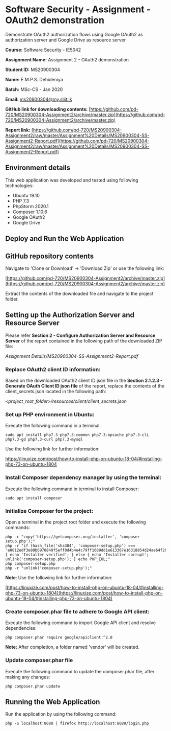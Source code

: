 # Software Security - Assignment - OAuth2 demonstration

Demonstrate OAuth2 authorization flows using Google OAuth2 as authorization server and Google Drive as resource server 

**Course:** Software Security - IE5042

**Assignment Name:** Assignment 2 - OAuth2 demonstration

**Student ID:** MS20900304

**Name:** E.M.P.S. Dehideniya

**Batch:** MSc-CS - Jan 2020

**Email:** [ms20900304@my.sliit.lk](ms20900304@my.sliit.lk) 

**GitHub link for downloading contents:** [https://github.com/pd-720/MS20900304-Assignment2/archive/master.zip](https://github.com/pd-720/MS20900304-Assignment2/archive/master.zip)

**Report link:** [https://github.com/pd-720/MS20900304-Assignment2/raw/master/Assignment%20Details/MS20900304-SS-Assignment2-Report.pdf](https://github.com/pd-720/MS20900304-Assignment2/raw/master/Assignment%20Details/MS20900304-SS-Assignment2-Report.pdf)


##  Environment details

This web application was developed and tested using following technologies:

- Ubuntu 19.10 
- PHP 7.3
- PhpStorm 2020.1
- Composer 1.10.6
- Google OAuth2
- Google Drive 


## Deploy and Run the Web Application 

## GitHub repository contents
 
Navigate to 'Clone or Download' -> 'Download Zip' or use the following link:

[https://github.com/pd-720/MS20900304-Assignment2/archive/master.zip](https://github.com/pd-720/MS20900304-Assignment2/archive/master.zip)

Extract the contents of the downloaded file and navigate to the project folder.

## Setting up the Authorization Server and Resource Server

Please refer **Section 2 - Configure Authorization Server and Resource Server** of the report contained in the following path of the downloaded ZIP file:

*Assignment Details/MS20900304-SS-Assignment2-Report.pdf*

### Replace OAuth2 client ID information:

Based on the downloaded OAuth2 client ID json file in the **Section 2.1.2.3 - Generate OAuth Client ID json file** of the report, replace the contents of the client_secrets.json located in the following path: 

*<project_root_folder>/resources/client/client_secrets.json*

### Set up PHP environment in Ubuntu:

Execute the following command in a terminal:

    sudo apt install php7.3 php7.3-common php7.3-opcache php7.3-cli php7.3-gd php7.3-curl php7.3-mysql

Use the following link for further information:

[https://linuxize.com/post/how-to-install-php-on-ubuntu-18-04/#installing-php-73-on-ubuntu-1804 
](https://linuxize.com/post/how-to-install-php-on-ubuntu-18-04/#installing-php-73-on-ubuntu-1804)


### Install Composer dependency manager by using the terminal:

Execute the following command in terminal to install Composer:

    sudo apt install composer

### Initialize Composer for the project:

Open a terminal in the project root folder and execute the following commands: 
 
	php -r "copy('https://getcomposer.org/installer', 'composer-setup.php');"
    php -r "if (hash_file('sha384', 'composer-setup.php') === 'e0012edf3e80b6978849f5eff0d4b4e4c79ff1609dd1e613307e16318854d24ae64f26d17af3ef0bf7cfb710ca74755a') { echo 'Installer verified'; } else { echo 'Installer corrupt'; unlink('composer-setup.php'); } echo PHP_EOL;"
    php composer-setup.php
    php -r "unlink('composer-setup.php');"

**Note**: Use the following link for further information:

[https://linuxize.com/post/how-to-install-php-on-ubuntu-18-04/#installing-php-73-on-ubuntu-1804](https://linuxize.com/post/how-to-install-php-on-ubuntu-18-04/#installing-php-73-on-ubuntu-1804)


### Create composer.phar file to adhere to Google API client:

Execute the following command to import Google API client and resolve dependencies:

    php composer.phar require google/apiclient:^2.0

**Note:** After completion, a folder named 'vendor' will be created.

### Update composer.phar file

Execute the following command to update the composer.phar file, after making any changes:

    php composer.phar update
    
## Running the Web Application

Run the application by using the following command: 

    php -S localhost:8080 | firefox http://localhost:8080/login.php
